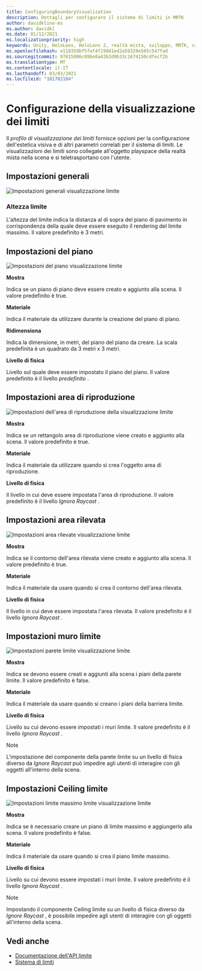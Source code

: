 ```yaml
---
title: ConfiguringBoundaryVisualization
description: Dettagli per configurare il sistema di limiti in MRTK
author: davidkline-ms
ms.author: davidkl
ms.date: 01/12/2021
ms.localizationpriority: high
keywords: Unity, HoloLens, HoloLens 2, realtà mista, sviluppo, MRTK, sistema di limiti,
ms.openlocfilehash: e118359bf5faf4f198d1ed2a59329e585c547fad
ms.sourcegitcommit: 97815006c09be0a43b3d9b33c1674150cdfecf2b
ms.translationtype: MT
ms.contentlocale: it-IT
ms.lasthandoff: 03/03/2021
ms.locfileid: "101782104"
---
```

# <a name="configuring-the-boundary-visualization"></a>Configurazione della visualizzazione dei limiti

Il *profilo di visualizzazione dei limiti* fornisce opzioni per la configurazione dell'estetica visiva e di altri parametri correlati per il sistema di limiti. Le visualizzazioni dei limiti sono collegate all'oggetto playspace della realtà mista nella scena e si teletrasportano con l'utente.

## <a name="general-settings"></a>Impostazioni generali

![Impostazioni generali visualizzazione limite](../images/boundary/BoundaryVisualizationGeneralSettings.png)

### <a name="boundary-height"></a>Altezza limite

L'altezza del limite indica la distanza al di sopra del piano di pavimento in corrispondenza della quale deve essere eseguito il rendering del limite massimo. Il valore predefinito è 3 metri.

## <a name="floor-settings"></a>Impostazioni del piano

![Impostazioni del piano visualizzazione limite](../images/boundary/BoundaryVisualizationFloorSettings.png)

**Mostra**

Indica se un piano di piano deve essere creato e aggiunto alla scena. Il valore predefinito è true.

**Materiale**

Indica il materiale da utilizzare durante la creazione del piano di piano.

**Ridimensiona**

Indica la dimensione, in metri, del piano del piano da creare. La scala predefinita è un quadrato da 3 metri x 3 metri.

**Livello di fisica**

Livello sul quale deve essere impostato il piano del piano. Il valore predefinito è il livello *predefinito* .

## <a name="play-area-settings"></a>Impostazioni area di riproduzione

![Impostazioni dell'area di riproduzione della visualizzazione limite](../images/boundary/BoundaryVisualizationPlayAreaSettings.png)

**Mostra**

Indica se un rettangolo area di riproduzione viene creato e aggiunto alla scena. Il valore predefinito è true.

**Materiale**

Indica il materiale da utilizzare quando si crea l'oggetto area di riproduzione.

**Livello di fisica**

Il livello in cui deve essere impostata l'area di riproduzione. Il valore predefinito è il livello *Ignora Raycast* .

## <a name="tracked-area-settings"></a>Impostazioni area rilevata

![Impostazioni area rilevate visualizzazione limite](../images/boundary/BoundaryVisualizationTrackedAreaSettings.png)

**Mostra**

Indica se il contorno dell'area rilevata viene creato e aggiunto alla scena. Il valore predefinito è true.

**Materiale**

Indica il materiale da usare quando si crea il contorno dell'area rilevata.

**Livello di fisica**

Il livello in cui deve essere impostata l'area rilevata. Il valore predefinito è il livello *Ignora Raycast* .

## <a name="boundary-wall-settings"></a>Impostazioni muro limite

![Impostazioni parete limite visualizzazione limite](../images/boundary/BoundaryVisualizationWallSettings.png)

**Mostra**

Indica se devono essere creati e aggiunti alla scena i piani della parete limite. Il valore predefinito è false.

**Materiale**

Indica il materiale da usare quando si creano i piani della barriera limite.

**Livello di fisica**

Livello su cui devono essere impostati i muri limite. Il valore predefinito è il livello *Ignora Raycast* .

> [!NOTE]
> L'impostazione del componente della parete limite su un livello di fisica diverso da *Ignore Raycast* può impedire agli utenti di interagire con gli oggetti all'interno della scena.

## <a name="boundary-ceiling-settings"></a>Impostazioni Ceiling limite

![Impostazioni limite massimo limite visualizzazione limite](../images/boundary/BoundaryVisualizationCeilingSettings.png)

**Mostra**

Indica se è necessario creare un piano di limite massimo e aggiungerlo alla scena. Il valore predefinito è false.

**Materiale**

Indica il materiale da usare quando si crea il piano limite massimo.

**Livello di fisica**

Livello su cui devono essere impostati i muri limite. Il valore predefinito è il livello *Ignora Raycast* .

> [!NOTE]
> Impostando il componente Ceiling limite su un livello di fisica diverso da *Ignore Raycast* , è possibile impedire agli utenti di interagire con gli oggetti all'interno della scena.

## <a name="see-also"></a>Vedi anche

- [Documentazione dell'API limite](xref:Microsoft.MixedReality.Toolkit.Boundary)
- [Sistema di limiti](boundary-system-getting-started.md)
